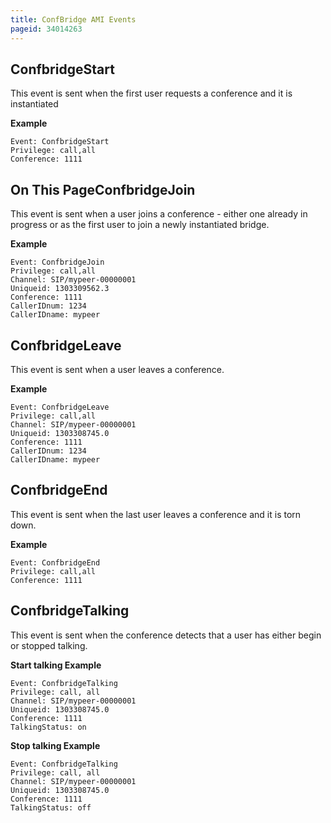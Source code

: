 ```yaml
---
title: ConfBridge AMI Events
pageid: 34014263
---
```


ConfbridgeStart
---------------

This event is sent when the first user requests a conference and it is instantiated

**Example**

```
Event: ConfbridgeStart
Privilege: call,all
Conference: 1111

```

On This PageConfbridgeJoin
--------------

This event is sent when a user joins a conference - either one already in progress or as the first user to join a newly instantiated bridge.

**Example**

```
Event: ConfbridgeJoin
Privilege: call,all
Channel: SIP/mypeer-00000001
Uniqueid: 1303309562.3
Conference: 1111
CallerIDnum: 1234
CallerIDname: mypeer

```

ConfbridgeLeave
---------------

This event is sent when a user leaves a conference.

**Example**

```
Event: ConfbridgeLeave
Privilege: call,all
Channel: SIP/mypeer-00000001
Uniqueid: 1303308745.0
Conference: 1111
CallerIDnum: 1234
CallerIDname: mypeer

```

ConfbridgeEnd
-------------

This event is sent when the last user leaves a conference and it is torn down.

**Example**

```
Event: ConfbridgeEnd
Privilege: call,all
Conference: 1111

```

ConfbridgeTalking
-----------------

This event is sent when the conference detects that a user has either begin or stopped talking.

**Start talking Example**

```
Event: ConfbridgeTalking
Privilege: call, all
Channel: SIP/mypeer-00000001
Uniqueid: 1303308745.0
Conference: 1111
TalkingStatus: on

```

**Stop talking Example**

```
Event: ConfbridgeTalking
Privilege: call, all
Channel: SIP/mypeer-00000001
Uniqueid: 1303308745.0
Conference: 1111
TalkingStatus: off

```

